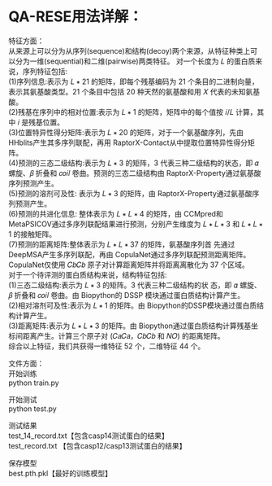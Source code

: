 # QA-RESE用法详解：  
特征方面：  
    从来源上可以分为从序列(sequence)和结构(decoy)两个来源，从特征种类上可以分为一维(sequential)和二维(pairwise)两类特征。 对一个长度为 𝐿 的蛋白质来说，序列特征包括:  
(1)序列信息:表示为 𝐿 ∗ 21 的矩阵，即每个残基编码为 21 个条目的二进制向量，表示其氨基酸类型。21 个条目中包括 20 种天然的氨基酸和用 𝑋 代表的未知氨基酸。  
(2)残基在序列中的相对位置:表示为 𝐿 ∗ 1 的矩阵，矩阵中的每个值按 𝑖/𝐿 计算，其中 𝑖 是残基位置。  
(3)位置特异性得分矩阵:表示为 𝐿 ∗ 20 的矩阵，对于一个氨基酸序列，先由 HHblits产生其多序列联配，再用 RaptorX-Contact从中提取位置特异性得分矩阵。  
(4)预测的三态二级结构:表示为 𝐿 ∗ 3 的矩阵，3 代表三种二级结构的状态，即 𝛼 螺旋、𝛽 折叠和 𝑐𝑜𝑖𝑙 卷曲。预测的三态二级结构由 RaptorX-Property通过氨基酸序列预测产生。  
(5)预测的溶剂可及性: 表示为 𝐿 ∗ 3 的矩阵，由 RaptorX-Property通过氨基酸序列预测产生。  
(6)预测的共进化信息: 整体表示为 𝐿 ∗ 𝐿 ∗ 4 的矩阵，由 CCMpred和 MetaPSICOV通过多序列联配结果进行预测，分别产生维度为 𝐿 ∗ 𝐿 ∗ 3 和 𝐿 ∗ 𝐿 ∗ 1 的接触矩阵。  
(7)预测的距离矩阵:整体表示为 𝐿 ∗ 𝐿 ∗ 37 的矩阵，氨基酸序列首 先通过 DeepMSA产生多序列联配，再由 CopulaNet通过多序列联配预测距离矩阵。CopulaNet仅使用 𝐶𝑏𝐶𝑏 原子对计算距离矩阵并将距离离散化为 37 个区域。  
对于一个待评测的蛋白质结构来说，结构特征包括:  
(1)三态二级结构:表示为 𝐿 ∗ 3 的矩阵。3 代表三种二级结构的状 态，即 𝛼 螺旋、𝛽 折叠和 𝑐𝑜𝑖𝑙 卷曲。由 Biopython的 DSSP 模块通过蛋白质结构计算产生。  
(2)相对溶剂可及性:表示为 𝐿 ∗ 1 的矩阵。由 Biopython的DSSP模块通过蛋白质结构计算产生。  
(3)距离矩阵:表示为 𝐿 ∗ 𝐿 ∗ 3 的矩阵。由 Biopython通过蛋白质结构计算残基坐标间距离产生。计算三个原子对 (𝐶𝑎𝐶𝑎，𝐶𝑏𝐶𝑏 和 𝑁𝑂) 的距离矩阵。  
综合以上特征，我们共获得一维特征 52 个，二维特征 44 个。  
  
文件方面：  
开始训练  
python train.py  
  
开始测试  
python test.py  
  
测试结果  
test_14_record.txt【包含casp14测试蛋白的结果】  
test_record.txt 【包含casp12/casp13测试蛋白的结果】  
  
保存模型  
best.pth.pkl【最好的训练模型】  

